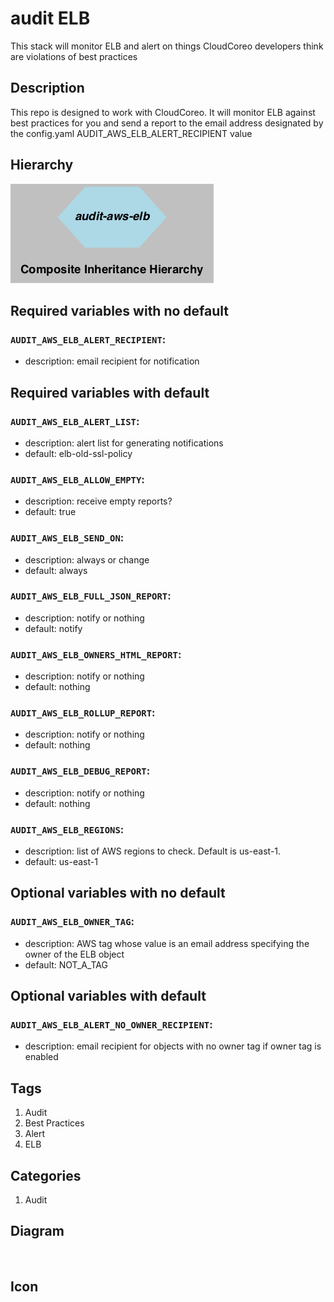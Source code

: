 audit ELB
============================
This stack will monitor ELB and alert on things CloudCoreo developers think are violations of best practices


## Description
This repo is designed to work with CloudCoreo. It will monitor ELB against best practices for you and send a report to the email address designated by the config.yaml AUDIT&#95;AWS&#95;ELB&#95;ALERT&#95;RECIPIENT value


## Hierarchy
![composite inheritance hierarchy](https://raw.githubusercontent.com/CloudCoreo/audit-aws-elb/master/images/hierarchy.png "composite inheritance hierarchy")



## Required variables with no default

### `AUDIT_AWS_ELB_ALERT_RECIPIENT`:
  * description: email recipient for notification


## Required variables with default

### `AUDIT_AWS_ELB_ALERT_LIST`:
  * description: alert list for generating notifications
  * default: elb-old-ssl-policy

### `AUDIT_AWS_ELB_ALLOW_EMPTY`:
  * description: receive empty reports?
  * default: true

### `AUDIT_AWS_ELB_SEND_ON`:
  * description: always or change
  * default: always

### `AUDIT_AWS_ELB_FULL_JSON_REPORT`:
  * description: notify or nothing
  * default: notify

### `AUDIT_AWS_ELB_OWNERS_HTML_REPORT`:
  * description: notify or nothing
  * default: nothing

### `AUDIT_AWS_ELB_ROLLUP_REPORT`:
  * description: notify or nothing
  * default: nothing

### `AUDIT_AWS_ELB_DEBUG_REPORT`:
  * description: notify or nothing
  * default: nothing

### `AUDIT_AWS_ELB_REGIONS`:
  * description: list of AWS regions to check. Default is us-east-1.
  * default: us-east-1


## Optional variables with no default

### `AUDIT_AWS_ELB_OWNER_TAG`:
  * description: AWS tag whose value is an email address specifying the owner of the ELB object
  * default: NOT_A_TAG


## Optional variables with default

### `AUDIT_AWS_ELB_ALERT_NO_OWNER_RECIPIENT`:
  * description: email recipient for objects with no owner tag if owner tag is enabled

## Tags
1. Audit
1. Best Practices
1. Alert
1. ELB

## Categories
1. Audit



## Diagram
![diagram](https://raw.githubusercontent.com/CloudCoreo/audit-aws-elb/master/images/diagram.png "diagram")


## Icon


